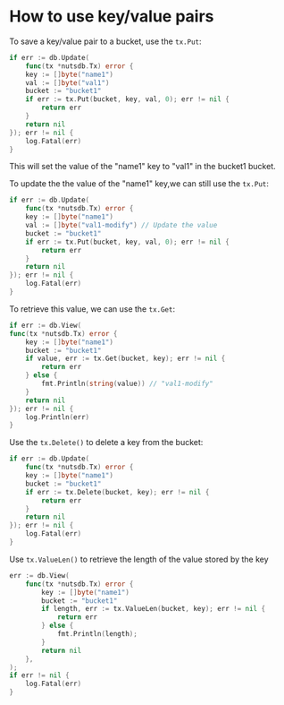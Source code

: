 # How to use key/value pairs

To save a key/value pair to a bucket, use the `tx.Put`:

```go
if err := db.Update(
    func(tx *nutsdb.Tx) error {
    key := []byte("name1")
    val := []byte("val1")
    bucket := "bucket1"
    if err := tx.Put(bucket, key, val, 0); err != nil {
        return err
    }
    return nil
}); err != nil {
    log.Fatal(err)
}
```

This will set the value of the "name1" key to "val1" in the bucket1 bucket.

To update the the value of the "name1" key,we can still use the `tx.Put`:

```go
if err := db.Update(
    func(tx *nutsdb.Tx) error {
    key := []byte("name1")
    val := []byte("val1-modify") // Update the value
    bucket := "bucket1"
    if err := tx.Put(bucket, key, val, 0); err != nil {
        return err
    }
    return nil
}); err != nil {
    log.Fatal(err)
}
```

To retrieve this value, we can use the `tx.Get`:

```go
if err := db.View(
func(tx *nutsdb.Tx) error {
    key := []byte("name1")
    bucket := "bucket1"
    if value, err := tx.Get(bucket, key); err != nil {
        return err
    } else {
        fmt.Println(string(value)) // "val1-modify"
    }
    return nil
}); err != nil {
    log.Println(err)
}
```

Use the `tx.Delete()` to delete a key from the bucket:

```go
if err := db.Update(
    func(tx *nutsdb.Tx) error {
    key := []byte("name1")
    bucket := "bucket1"
    if err := tx.Delete(bucket, key); err != nil {
        return err
    }
    return nil
}); err != nil {
    log.Fatal(err)
}
```

Use `tx.ValueLen()` to retrieve the length of the value stored by the key

```go
err := db.View(
    func(tx *nutsdb.Tx) error {
        key := []byte("name1")
        bucket := "bucket1"
        if length, err := tx.ValueLen(bucket, key); err != nil {
            return err
        } else {
            fmt.Println(length);
        }
        return nil
    },
);
if err != nil {
    log.Fatal(err)
}
```

